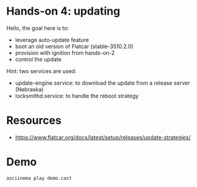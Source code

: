 # Hands-on 4: updating

Hello, the goal here is to:
* leverage auto-update feature
* boot an old version of Flatcar (stable-3510.2.0)
* provision with ignition from hands-on-2
* control the update

Hint: two services are used:
* update-engine.service: to download the update from a release server (Nebraska)
* locksmithd.service: to handle the reboot strategy

# Resources

* https://www.flatcar.org/docs/latest/setup/releases/update-strategies/

# Demo

```
asciinema play demo.cast
```
